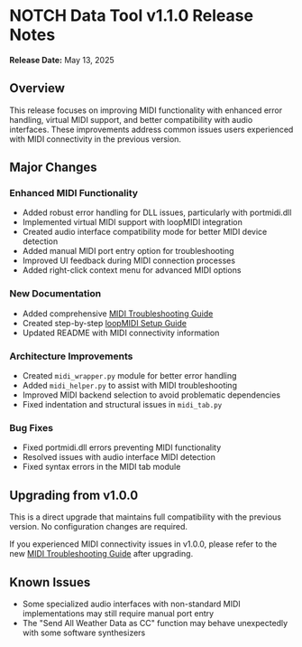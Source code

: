 ﻿# NOTCH Data Tool v1.1.0 Release Notes

**Release Date:** May 13, 2025

## Overview

This release focuses on improving MIDI functionality with enhanced error handling, virtual MIDI support, and better compatibility with audio interfaces. These improvements address common issues users experienced with MIDI connectivity in the previous version.

## Major Changes

### Enhanced MIDI Functionality
- Added robust error handling for DLL issues, particularly with portmidi.dll
- Implemented virtual MIDI support with loopMIDI integration
- Created audio interface compatibility mode for better MIDI device detection
- Added manual MIDI port entry option for troubleshooting
- Improved UI feedback during MIDI connection processes
- Added right-click context menu for advanced MIDI options

### New Documentation
- Added comprehensive [MIDI Troubleshooting Guide](MIDI_TROUBLESHOOTING.md)
- Created step-by-step [loopMIDI Setup Guide](LOOPMIDI_SETUP.md)
- Updated README with MIDI connectivity information

### Architecture Improvements
- Created `midi_wrapper.py` module for better error handling
- Added `midi_helper.py` to assist with MIDI troubleshooting
- Improved MIDI backend selection to avoid problematic dependencies
- Fixed indentation and structural issues in `midi_tab.py`

### Bug Fixes
- Fixed portmidi.dll errors preventing MIDI functionality
- Resolved issues with audio interface MIDI detection
- Fixed syntax errors in the MIDI tab module

## Upgrading from v1.0.0

This is a direct upgrade that maintains full compatibility with the previous version. No configuration changes are required.

If you experienced MIDI connectivity issues in v1.0.0, please refer to the new [MIDI Troubleshooting Guide](MIDI_TROUBLESHOOTING.md) after upgrading.

## Known Issues

- Some specialized audio interfaces with non-standard MIDI implementations may still require manual port entry
- The "Send All Weather Data as CC" function may behave unexpectedly with some software synthesizers
